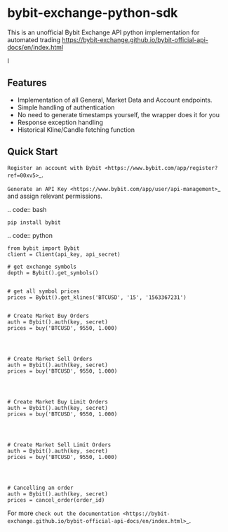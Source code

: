 # bybit-exchange-python-sdk
This is an unofficial Bybit Exchange API python implementation for automated trading https://bybit-exchange.github.io/bybit-official-api-docs/en/index.html



I

Features
--------

- Implementation of all General, Market Data and Account endpoints.
- Simple handling of authentication
- No need to generate timestamps yourself, the wrapper does it for you
- Response exception handling
- Historical Kline/Candle fetching function


Quick Start
-----------

`Register an account with Bybit <https://www.bybit.com/app/register?ref=00xv5>`_.

`Generate an API Key <https://www.bybit.com/app/user/api-management>`_ and assign relevant permissions.

.. code:: bash

    pip install bybit


.. code:: python

    from bybit import Bybit
    client = Client(api_key, api_secret)

    # get exchange symbols
    depth = Bybit().get_symbols()

    
    # get all symbol prices
    prices = Bybit().get_klines('BTCUSD', '15', '1563367231')

    
    # Create Market Buy Orders
    auth = Bybit().auth(key, secret)
    prices = buy('BTCUSD', 9550, 1.000)

    

    
    # Create Market Sell Orders
    auth = Bybit().auth(key, secret)
    prices = buy('BTCUSD', 9550, 1.000)

    

    
    # Create Market Buy Limit Orders
    auth = Bybit().auth(key, secret)
    prices = buy('BTCUSD', 9550, 1.000)

    

    
    # Create Market Sell Limit Orders
    auth = Bybit().auth(key, secret)
    prices = buy('BTCUSD', 9550, 1.000)

    

    
    # Cancelling an order
    auth = Bybit().auth(key, secret)
    prices = cancel_order(order_id)

    




For more `check out the documentation <https://bybit-exchange.github.io/bybit-official-api-docs/en/index.html>`_.
